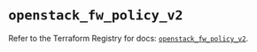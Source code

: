 # `openstack_fw_policy_v2`

Refer to the Terraform Registry for docs: [`openstack_fw_policy_v2`](https://registry.terraform.io/providers/terraform-provider-openstack/openstack/3.0.0/docs/resources/fw_policy_v2).
